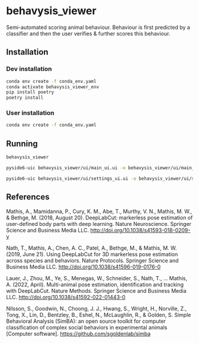 # behavysis_viewer

Semi-automated scoring animal behaviour. Behaviour is first predicted by a classifier and then the user verifies &amp; further scores this behaviour.

## Installation

### Dev installation

```bash
conda env create -f conda_env.yaml
conda activate behavysis_viewer_env
pip install poetry
poetry install
```

### User installation

```bash
conda env create -f conda_env.yaml
```

## Running

```bash
behavysis_viewer
```

```bash
pyside6-uic behavysis_viewer/ui/main_ui.ui -o behavysis_viewer/ui/main_ui.py

pyside6-uic behavysis_viewer/ui/settings_ui.ui -o behavysis_viewer/ui/settings_ui.py
```

## References

Mathis, A., Mamidanna, P., Cury, K. M., Abe, T., Murthy, V. N., Mathis, M. W., & Bethge, M. (2018, August 20). DeepLabCut: markerless pose estimation of user-defined body parts with deep learning. Nature Neuroscience. Springer Science and Business Media LLC. http://doi.org/10.1038/s41593-018-0209-y

Nath, T., Mathis, A., Chen, A. C., Patel, A., Bethge, M., & Mathis, M. W. (2019, June 21). Using DeepLabCut for 3D markerless pose estimation across species and behaviors. Nature Protocols. Springer Science and Business Media LLC. http://doi.org/10.1038/s41596-019-0176-0

Lauer, J., Zhou, M., Ye, S., Menegas, W., Schneider, S., Nath, T., … Mathis, A. (2022, April). Multi-animal pose estimation, identification and tracking with DeepLabCut. Nature Methods. Springer Science and Business Media LLC. http://doi.org/10.1038/s41592-022-01443-0

Nilsson, S., Goodwin, N., Choong, J. J., Hwang, S., Wright, H., Norville, Z., Tong, X., Lin, D., Bentzley, B., Eshel, N., McLaughlin, R., & Golden, S. Simple Behavioral Analysis (SimBA): an open source toolkit for computer classification of complex social behaviors in experimental animals [Computer software]. https://github.com/sgoldenlab/simba
